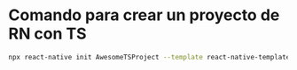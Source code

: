 # Comando para crear un proyecto de RN con TS
```bash
npx react-native init AwesomeTSProject --template react-native-template-typescript
```
